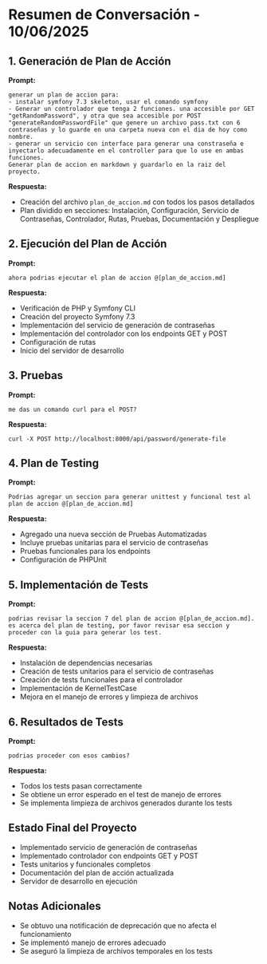 # Resumen de Conversación - 10/06/2025

## 1. Generación de Plan de Acción

**Prompt:**
```
generar un plan de accion para:
- instalar symfony 7.3 skeleton, usar el comando symfony
- Generar un controlador que tenga 2 funciones. una accesible por GET "getRandomPassword", y otra que sea accesible por POST "generateRandomPasswordFile" que genere un archivo pass.txt con 6 contraseñas y lo guarde en una carpeta nueva con el dia de hoy como nombre.
- generar un servicio con interface para generar una constraseña e inyectarlo adecuadamente en el controller para que lo use en ambas funciones.
Generar plan de accion en markdown y guardarlo en la raiz del proyecto.
```

**Respuesta:**
- Creación del archivo `plan_de_accion.md` con todos los pasos detallados
- Plan dividido en secciones: Instalación, Configuración, Servicio de Contraseñas, Controlador, Rutas, Pruebas, Documentación y Despliegue

## 2. Ejecución del Plan de Acción

**Prompt:**
```
ahora podrias ejecutar el plan de accion @[plan_de_accion.md]
```

**Respuesta:**
- Verificación de PHP y Symfony CLI
- Creación del proyecto Symfony 7.3
- Implementación del servicio de generación de contraseñas
- Implementación del controlador con los endpoints GET y POST
- Configuración de rutas
- Inicio del servidor de desarrollo

## 3. Pruebas

**Prompt:**
```
me das un comando curl para el POST?
```

**Respuesta:**
```
curl -X POST http://localhost:8000/api/password/generate-file
```

## 4. Plan de Testing

**Prompt:**
```
Podrias agregar un seccion para generar unittest y funcional test al plan de accion @[plan_de_accion.md]
```

**Respuesta:**
- Agregado una nueva sección de Pruebas Automatizadas
- Incluye pruebas unitarias para el servicio de contraseñas
- Pruebas funcionales para los endpoints
- Configuración de PHPUnit

## 5. Implementación de Tests

**Prompt:**
```
podrias revisar la seccion 7 del plan de accion @[plan_de_accion.md]. es acerca del plan de testing, por favor revisar esa seccion y proceder con la guia para generar los test.
```

**Respuesta:**
- Instalación de dependencias necesarias
- Creación de tests unitarios para el servicio de contraseñas
- Creación de tests funcionales para el controlador
- Implementación de KernelTestCase
- Mejora en el manejo de errores y limpieza de archivos

## 6. Resultados de Tests

**Prompt:**
```
podrias proceder con esos cambios?
```

**Respuesta:**
- Todos los tests pasan correctamente
- Se obtiene un error esperado en el test de manejo de errores
- Se implementa limpieza de archivos generados durante los tests

## Estado Final del Proyecto
- Implementado servicio de generación de contraseñas
- Implementado controlador con endpoints GET y POST
- Tests unitarios y funcionales completos
- Documentación del plan de acción actualizada
- Servidor de desarrollo en ejecución

## Notas Adicionales
- Se obtuvo una notificación de deprecación que no afecta el funcionamiento
- Se implementó manejo de errores adecuado
- Se aseguró la limpieza de archivos temporales en los tests
